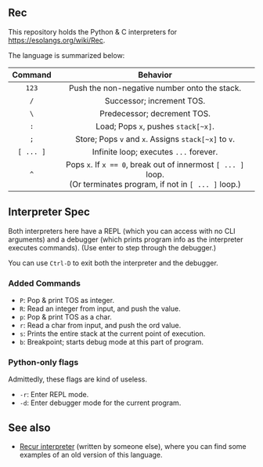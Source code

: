 ## Rec
This repository holds the Python & C interpreters for https://esolangs.org/wiki/Rec.

The language is summarized below:

|Command|Behavior|
|:--:| :--:|
|`123`| Push the non-negative number onto the stack.|
|`/`| Successor; increment TOS. |
|`\`| Predecessor; decrement TOS.|
|`:`| Load; Pops `x`, pushes `stack[~x]`. |
|`;`| Store; Pops `v` and `x`. Assigns `stack[~x]` to `v`.|
|`[ ... ]`| Infinite loop; executes <code>...</code> forever. |
|`^`| Pops `x`. If `x == 0`, break out of innermost `[ ... ]` loop. <br>(Or terminates program, if not in `[ ... ]` loop.) |

## Interpreter Spec
Both interpreters here have a REPL (which you can access with no CLI arguments) and a debugger (which prints program info as the interpreter executes commands). (Use enter to step through the debugger.)

You can use <code>Ctrl-D</code> to exit both the interpreter and the debugger.

### Added Commands
* `P`: Pop & print TOS as integer.
* `R`: Read an integer from input, and push the value.
* `p`: Pop & print TOS as a char.
* `r`: Read a char from input, and push the ord value.
* `s`: Prints the entire stack at the current point of execution.
* `b`: Breakpoint; starts debug mode at this part of program.

### Python-only flags
Admittedly, these flags are kind of useless.
* `-r`: Enter REPL mode.
* `-d`: Enter debugger mode for the current program.

## See also
* [Recur interpreter](https://github.com/laerling/recur/) (written by someone else), where you can find some examples of an old version of this language.
